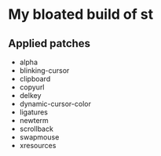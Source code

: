 # My bloated build of st

## Applied patches

 - alpha
 - blinking-cursor
 - clipboard
 - copyurl
 - delkey
 - dynamic-cursor-color
 - ligatures
 - newterm
 - scrollback
 - swapmouse
 - xresources
